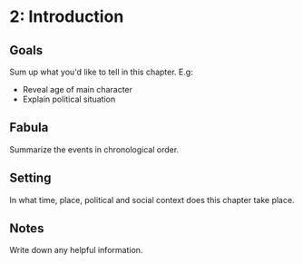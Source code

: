 # 2: Introduction

## Goals

Sum up what you'd like to tell in this chapter. E.g:

* Reveal age of main character
* Explain political situation

## Fabula

Summarize the events in chronological order.

## Setting

In what time, place, political and social context does this chapter take place.

## Notes

Write down any helpful information.